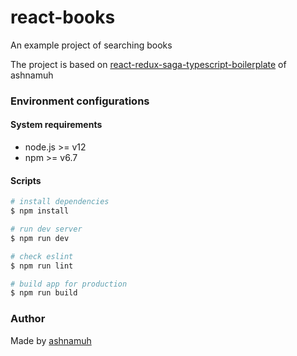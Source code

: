 # react-books

An example project of searching books

The project is based on [react-redux-saga-typescript-boilerplate](https://github.com/ashnamuh/react-redux-saga-typescript-boilerplate) of ashnamuh

### Environment configurations
#### System requirements
* node.js >= v12
* npm >= v6.7


#### Scripts

``` bash
# install dependencies
$ npm install

# run dev server
$ npm run dev

# check eslint
$ npm run lint

# build app for production
$ npm run build
```


### Author
Made by [ashnamuh](https://github.com/ashnamuh)
